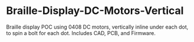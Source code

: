 # Braille-Display-DC-Motors-Vertical
Braille display POC using 0408 DC motors, vertically inline under each dot, to spin a bolt for each dot. Includes CAD, PCB, and Firmware. 
